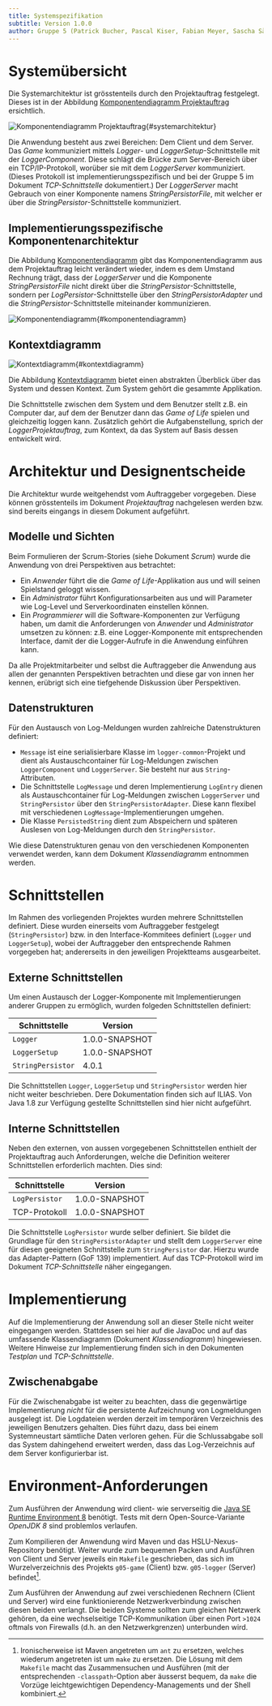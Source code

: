 ```yaml
---
title: Systemspezifikation
subtitle: Version 1.0.0
author: Gruppe 5 (Patrick Bucher, Pascal Kiser, Fabian Meyer, Sascha Sägesser)
---
```


# Systemübersicht

Die Systemarchitektur ist grösstenteils durch den Projektauftrag festgelegt. Dieses ist in der Abbildung [Komponentendiagramm Projektauftrag](#systemarchitektur) ersichtlich.

![Komponentendiagramm Projektauftrag](img/projektauftrag-komponentendiagramm.png){#systemarchitektur}

Die Anwendung besteht aus zwei Bereichen: Dem Client und dem Server. Das _Game_ kommuniziert mittels _Logger_- und _LoggerSetup_-Schnittstelle mit der _LoggerComponent_. Diese schlägt die Brücke zum Server-Bereich über ein TCP/IP-Protokoll, worüber sie mit dem _LoggerServer_ kommuniziert. (Dieses Protokoll ist implementierungsspezifisch und bei der Gruppe 5 im Dokument _TCP-Schnittstelle_ dokumentiert.) Der _LoggerServer_ macht Gebrauch von einer Komponente namens _StringPersistorFile_, mit welcher er über die _StringPersistor_-Schnittstelle kommuniziert.

## Implementierungsspezifische Komponentenarchitektur

Die Abbildung [Komponentendiagramm](#komponentendiagramm) gibt das Komponentendiagramm aus dem Projektauftrag leicht verändert wieder, indem es dem Umstand Rechnung trägt, dass der _LoggerServer_  und die Komponente _StringPersistorFile_ nicht direkt über die _StringPersistor_-Schnittstelle, sondern per _LogPersistor_-Schnittstelle über den _StringPersistorAdapter_ und die _StringPersistor_-Schnittstelle miteinander kommunizieren.

![Komponentendiagramm](img/komponentendiagramm.png){#komponentendiagramm}

## Kontextdiagramm

![Kontextdiagramm](img/kontextdiagramm.png){#kontextdiagramm}

Die Abbildung [Kontextdiagramm](#kontextdiagramm) bietet einen abstrakten Überblick über das System und dessen Kontext. Zum System gehört die gesammte Applikation.

Die Schnittstelle zwischen dem System und dem Benutzer stellt z.B. ein Computer dar, auf dem der Benutzer dann das _Game of Life_ spielen und gleichzeitig loggen kann. Zusätzlich gehört die Aufgabenstellung, sprich der _LoggerProjektauftrag_, zum Kontext, da das System auf Basis dessen entwickelt wird.

# Architektur und Designentscheide

Die Architektur wurde weitgehendst vom Auftraggeber vorgegeben. Diese können grösstenteils im Dokument _Projektauftrag_ nachgelesen werden bzw. sind bereits eingangs in diesem Dokument aufgeführt.

## Modelle und Sichten

Beim Formulieren der Scrum-Stories (siehe Dokument _Scrum_) wurde die Anwendung von drei Perspektiven aus betrachtet:

- Ein _Anwender_ führt die die _Game of Life_-Applikation aus und will seinen Spielstand geloggt wissen.
- Ein _Administrator_ führt Konfigurationsarbeiten aus und will Parameter wie Log-Level und Serverkoordinaten einstellen können.
- Ein _Programmierer_ will die Software-Komponenten zur Verfügung haben, um damit die Anforderungen von _Anwender_ und _Administrator_ umsetzen zu können: z.B. eine Logger-Komponente mit entsprechenden Interface, damit der die Logger-Aufrufe in die Anwendung einführen kann.

Da alle Projektmitarbeiter und selbst die Auftraggeber die Anwendung aus allen der genannten Perspektiven betrachten und diese gar von innen her kennen, erübrigt sich eine tiefgehende Diskussion über Perspektiven.

## Datenstrukturen

Für den Austausch von Log-Meldungen wurden zahlreiche Datenstrukturen definiert:

- `Message` ist eine serialisierbare Klasse im `logger-common`-Projekt und dient als Austauschcontainer für Log-Meldungen zwischen `LoggerComponent` und `LoggerServer`. Sie besteht nur aus `String`-Attributen.
- Die Schnittstelle `LogMessage` und deren Implementierung `LogEntry` dienen als Austauschcontainer für Log-Meldungen zwischen `LoggerServer` und `StringPersistor` über den `StringPersistorAdapter`. Diese kann flexibel mit verschiedenen `LogMessage`-Implementierungen umgehen.
- Die Klasse `PersistedString` dient zum Abspeichern und späteren Auslesen von Log-Meldungen durch den `StringPersistor`.

Wie diese Datenstrukturen genau von den verschiedenen Komponenten verwendet werden, kann dem Dokument _Klassendiagramm_ entnommen werden.

# Schnittstellen

Im Rahmen des vorliegenden Projektes wurden mehrere Schnittstellen definiert. Diese wurden einerseits vom Auftraggeber festgelegt (`StringPersistor`) bzw. in den Interface-Kommitees definiert (`Logger` und `LoggerSetup`), wobei der Auftraggeber den entsprechende Rahmen vorgegeben hat; andererseits in den jeweiligen Projektteams ausgearbeitet.

## Externe Schnittstellen

Um einen Austausch der Logger-Komponente mit Implementierungen anderer Gruppen zu ermöglich, wurden folgeden Schnittstellen definiert:

| Schnittstelle     | Version        |
|-------------------|----------------|
| `Logger`          | 1.0.0-SNAPSHOT |
| `LoggerSetup`     | 1.0.0-SNAPSHOT |
| `StringPersistor` | 4.0.1          |

Die Schnittstellen `Logger`, `LoggerSetup` und `StringPersistor` werden hier nicht weiter beschrieben. Dere Dokumentation finden sich auf ILIAS. Von Java 1.8 zur Verfügung gestellte Schnittstellen sind hier nicht aufgeführt.

## Interne Schnittstellen

Neben den externen, von aussen vorgegebenen Schnittstellen enthielt der Projektauftrag auch Anforderungen, welche die Definition weiterer Schnittstellen erforderlich machten. Dies sind:

| Schnittstelle  | Version        |
|----------------|----------------|
| `LogPersistor` | 1.0.0-SNAPSHOT |
| TCP-Protokoll  | 1.0.0-SNAPSHOT |

Die Schnittstelle `LogPersistor` wurde selber definiert. Sie bildet die Grundlage für den `StringPersistorAdapter` und stellt dem `LoggerServer` eine für diesen geeigneten Schnittstelle zum `StringPersistor` dar. Hierzu wurde das Adapter-Pattern (GoF 139) implementiert. Auf das TCP-Protokoll wird im Dokument _TCP-Schnittstelle_ näher eingegangen.

# Implementierung

Auf die Implementierung der Anwendung soll an dieser Stelle nicht weiter eingegangen werden. Stattdessen sei hier auf die JavaDoc und auf das umfassende Klassendiagramm (Dokument _Klassendiagramm_) hingewiesen. Weitere Hinweise zur Implementierung finden sich in den Dokumenten _Testplan_ und _TCP-Schnittstelle_.

## Zwischenabgabe

Für die Zwischenabgabe ist weiter zu beachten, dass die gegenwärtige Implementierung _nicht_ für die persistente Aufzeichnung von Logmeldungen ausgelegt ist. Die Logdateien werden derzeit im temporären Verzeichnis des jeweiligen Benutzers gehalten. Dies führt dazu, dass bei einem Systemneustart sämtliche Daten verloren gehen. Für die Schlussabgabe soll das System dahingehend erweitert werden, dass das Log-Verzeichnis auf dem Server konfigurierbar ist.

# Environment-Anforderungen

Zum Ausführen der Anwendung wird client- wie serverseitig die [Java SE Runtime Environment 8](http://www.oracle.com/technetwork/java/javase/downloads/jre8-downloads-2133155.html) benötigt. Tests mit dern Open-Source-Variante _OpenJDK 8_ sind problemlos verlaufen.

Zum Kompilieren der Anwendung wird Maven und das HSLU-Nexus-Repository benötigt. Weiter wurde zum bequemen Packen und Ausführen von Client und Server jeweils ein `Makefile` geschrieben, das sich im Wurzelverzeichnis des Projekts `g05-game` (Client) bzw. `g05-logger` (Server) befindet[^make].

Zum Ausführen der Anwendung auf zwei verschiedenen Rechnern (Client und Server) wird eine funktionierende Netzwerkverbindung zwischen diesen beiden verlangt. Die beiden Systeme sollten zum gleichen Netzwerk gehören, da eine wechselseitige TCP-Kommunikation über einen Port `>1024` oftmals von Firewalls (d.h. an den Netzwerkgrenzen) unterbunden wird.

[^make]: Ironischerweise ist Maven angetreten um `ant` zu ersetzen, welches wiederum angetreten ist um `make` zu ersetzen. Die Lösung mit dem `Makefile` macht das Zusammensuchen und Ausführen (mit der entsprechenden `-classpath`-Option aber äusserst bequem, da `make` die Vorzüge leichtgewichtigen Dependency-Managements und der Shell kombiniert.
